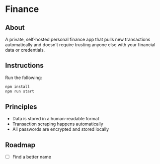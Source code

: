 # Finance

## About

A private, self-hosted personal finance app that pulls new transactions automatically and doesn't require trusting anyone else with your financial data or credentials.

## Instructions

Run the following:

```sh
npm install
npm run start
```

## Principles

- Data is stored in a human-readable format
- Transaction scraping happens automatically
- All passwords are encrypted and stored locally

## Roadmap

- [ ] Find a better name
